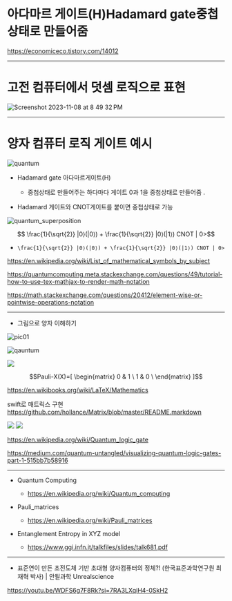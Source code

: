 # 아다마르 게이트(H)Hadamard gate중첩상태로 만들어줌

https://economiceco.tistory.com/14012

<hr>

# 고전 컴퓨터에서 덧셈 로직으로 표현

![Screenshot 2023-11-08 at 8 49 32 PM](https://github.com/YoungHaKim7/Cpp_Training/assets/67513038/64ed157a-b4bd-433c-8869-9a93d42fa70f)

<hr>

# 양자 컴퓨터 로직 게이트 예시 

![quantum](https://github.com/YoungHaKim7/Cpp_Training/assets/67513038/59d6a894-e21d-4b3a-8d3f-05d2deb9ff89)

- Hadamard gate 아다마르게이트(H) 
  - 중첩상태로 만들어주는 하다마다 게이트 0과 1을 중첩상태로 만들어줌 .

- Hadamard 게이트와 CNOT게이트를 붙이면 중첩상태로 가능 

![quantum_superposition](https://github.com/YoungHaKim7/Cpp_Training/assets/67513038/fe4b79e9-f2e6-4de6-9917-03feee66355a)

```math

\frac{1}{\sqrt{2}} |0⟩(|0⟩) + \frac{1}{\sqrt{2}} |0⟩(|1⟩) CNOT | 0>
```

- ``` \frac{1}{\sqrt{2}} |0⟩(|0⟩) + \frac{1}{\sqrt{2}} |0⟩(|1⟩) CNOT | 0> ```

https://en.wikipedia.org/wiki/List_of_mathematical_symbols_by_subject

https://quantumcomputing.meta.stackexchange.com/questions/49/tutorial-how-to-use-tex-mathjax-to-render-math-notation

https://math.stackexchange.com/questions/20412/element-wise-or-pointwise-operations-notation

<hr>

- 그림으로 양자 이해하기 

![pic01](https://github.com/YoungHaKim7/Cpp_Training/assets/67513038/1b30816a-838e-4785-8a43-eedc2e430516)


![qauntum](https://github.com/YoungHaKim7/Cpp_Training/assets/67513038/058f56ed-9203-4c68-8788-53d040c4687e)

<img src="https://upload.wikimedia.org/wikipedia/commons/thumb/e/e0/Quantum_Logic_Gates.png/440px-Quantum_Logic_Gates.png" />

```math
Pauli-X(X)=[
 \begin{matrix}
  0 & 1 \
  1 & 0 \
 \end{matrix}
]
```

https://en.wikibooks.org/wiki/LaTeX/Mathematics


swift로 매트릭스 구현 https://github.com/hollance/Matrix/blob/master/README.markdown


<img src="https://miro.medium.com/v2/resize:fit:720/format:webp/1*3coG-0hl3foXn3ZCU4KnBw.jpeg" />

<img src="https://miro.medium.com/v2/resize:fit:720/format:webp/1*2Hkbm7QIyBQfc8vKX7S9vw.jpeg" />

https://en.wikipedia.org/wiki/Quantum_logic_gate

https://medium.com/quantum-untangled/visualizing-quantum-logic-gates-part-1-515bb7b58916

<hr>


- Quantum Computing
  - https://en.wikipedia.org/wiki/Quantum_computing

- Pauli_matrices
  - https://en.wikipedia.org/wiki/Pauli_matrices

- Entanglement Entropy in XYZ model
  - https://www.ggi.infn.it/talkfiles/slides/talk681.pdf

<hr>

- 표준연이 만든 초전도체 기반 초대형 양자컴퓨터의 정체?! (한국표준과학연구원 최재혁 박사) | 안될과학 Unrealscience

https://youtu.be/WDFS6g7F8Rk?si=7RA3LXqiH4-0SkH2
